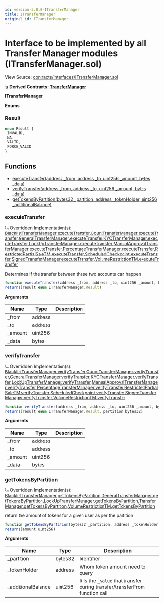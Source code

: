 ```yaml
---
id: version-3.0.0-ITransferManager
title: ITransferManager
original_id: ITransferManager
---
```


# Interface to be implemented by all Transfer Manager modules (ITransferManager.sol)

View Source: [contracts/interfaces/ITransferManager.sol](../../contracts/interfaces/ITransferManager.sol)

**↘ Derived Contracts: [TransferManager](TransferManager.md)**

**ITransferManager**

**Enums**
### Result

```js
enum Result {
 INVALID,
 NA,
 VALID,
 FORCE_VALID
}
```

## Functions

- [executeTransfer(address _from, address _to, uint256 _amount, bytes _data)](#executetransfer)
- [verifyTransfer(address _from, address _to, uint256 _amount, bytes _data)](#verifytransfer)
- [getTokensByPartition(bytes32 _partition, address _tokenHolder, uint256 _additionalBalance)](#gettokensbypartition)

### executeTransfer

⤿ Overridden Implementation(s): [BlacklistTransferManager.executeTransfer](BlacklistTransferManager.md#executetransfer),[CountTransferManager.executeTransfer](CountTransferManager.md#executetransfer),[GeneralTransferManager.executeTransfer](GeneralTransferManager.md#executetransfer),[KYCTransferManager.executeTransfer](KYCTransferManager.md#executetransfer),[LockUpTransferManager.executeTransfer](LockUpTransferManager.md#executetransfer),[ManualApprovalTransferManager.executeTransfer](ManualApprovalTransferManager.md#executetransfer),[PercentageTransferManager.executeTransfer](PercentageTransferManager.md#executetransfer),[RestrictedPartialSaleTM.executeTransfer](RestrictedPartialSaleTM.md#executetransfer),[ScheduledCheckpoint.executeTransfer](ScheduledCheckpoint.md#executetransfer),[SignedTransferManager.executeTransfer](SignedTransferManager.md#executetransfer),[VolumeRestrictionTM.executeTransfer](VolumeRestrictionTM.md#executetransfer)

Determines if the transfer between these two accounts can happen

```js
function executeTransfer(address _from, address _to, uint256 _amount, bytes _data) external nonpayable
returns(result enum ITransferManager.Result)
```

**Arguments**

| Name        | Type           | Description  |
| ------------- |------------- | -----|
| _from | address |  | 
| _to | address |  | 
| _amount | uint256 |  | 
| _data | bytes |  | 

### verifyTransfer

⤿ Overridden Implementation(s): [BlacklistTransferManager.verifyTransfer](BlacklistTransferManager.md#verifytransfer),[CountTransferManager.verifyTransfer](CountTransferManager.md#verifytransfer),[GeneralTransferManager.verifyTransfer](GeneralTransferManager.md#verifytransfer),[KYCTransferManager.verifyTransfer](KYCTransferManager.md#verifytransfer),[LockUpTransferManager.verifyTransfer](LockUpTransferManager.md#verifytransfer),[ManualApprovalTransferManager.verifyTransfer](ManualApprovalTransferManager.md#verifytransfer),[PercentageTransferManager.verifyTransfer](PercentageTransferManager.md#verifytransfer),[RestrictedPartialSaleTM.verifyTransfer](RestrictedPartialSaleTM.md#verifytransfer),[ScheduledCheckpoint.verifyTransfer](ScheduledCheckpoint.md#verifytransfer),[SignedTransferManager.verifyTransfer](SignedTransferManager.md#verifytransfer),[VolumeRestrictionTM.verifyTransfer](VolumeRestrictionTM.md#verifytransfer)

```js
function verifyTransfer(address _from, address _to, uint256 _amount, bytes _data) external view
returns(result enum ITransferManager.Result, partition bytes32)
```

**Arguments**

| Name        | Type           | Description  |
| ------------- |------------- | -----|
| _from | address |  | 
| _to | address |  | 
| _amount | uint256 |  | 
| _data | bytes |  | 

### getTokensByPartition

⤿ Overridden Implementation(s): [BlacklistTransferManager.getTokensByPartition](BlacklistTransferManager.md#gettokensbypartition),[GeneralTransferManager.getTokensByPartition](GeneralTransferManager.md#gettokensbypartition),[LockUpTransferManager.getTokensByPartition](LockUpTransferManager.md#gettokensbypartition),[TransferManager.getTokensByPartition](TransferManager.md#gettokensbypartition),[VolumeRestrictionTM.getTokensByPartition](VolumeRestrictionTM.md#gettokensbypartition)

return the amount of tokens for a given user as per the partition

```js
function getTokensByPartition(bytes32 _partition, address _tokenHolder, uint256 _additionalBalance) external view
returns(amount uint256)
```

**Arguments**

| Name        | Type           | Description  |
| ------------- |------------- | -----|
| _partition | bytes32 | Identifier | 
| _tokenHolder | address | Whom token amount need to query | 
| _additionalBalance | uint256 | It is the `_value` that transfer during transfer/transferFrom function call | 

